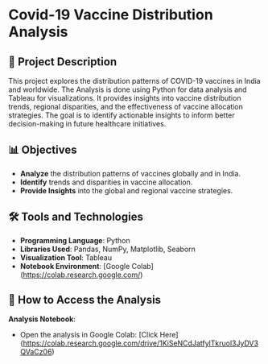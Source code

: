 # Covid-19 Vaccine Distribution Analysis

## 📜 Project Description
This project explores the distribution patterns of COVID-19 vaccines in India and worldwide. The Analysis is done using Python for data analysis and Tableau for visualizations. It provides insights into vaccine distribution trends, regional disparities, and the effectiveness of vaccine allocation strategies. The goal is to identify actionable insights to inform better decision-making in future healthcare initiatives.

## 📊 Objectives
- **Analyze** the distribution patterns of vaccines globally and in India.
- **Identify** trends and disparities in vaccine allocation.
- **Provide Insights** into the global and regional vaccine strategies.

## 🛠️ Tools and Technologies
- **Programming Language**: Python
- **Libraries Used**: Pandas, NumPy, Matplotlib, Seaborn
- **Visualization Tool**: Tableau
- **Notebook Environment**: [Google Colab] (https://colab.research.google.com/)

## 🚀 How to Access the Analysis
 **Analysis Notebook**:
   - Open the analysis in Google Colab: [Click Here] (https://colab.research.google.com/drive/1KiSeNCdJatfylTkruol3JyDV3QVaCz06)


